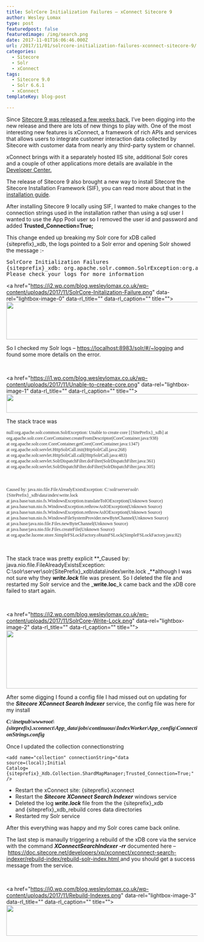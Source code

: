 ```yaml
---
title: SolrCore Initialization Failures – xConnect Sitecore 9
author: Wesley Lomax
type: post
featuredpost: false
featuredimage: /img/search.png
date: 2017-11-01T16:06:46.000Z
url: /2017/11/01/solrcore-initialization-failures-xconnect-sitecore-9/
categories:
  - Sitecore
  - Solr
  - xConnect
tags:
  - Sitecore 9.0
  - Solr 6.6.1
  - xConnect
templateKey: blog-post

---
```

Since <a href="https://www.sitecore.net/company/press-and-media/press-releases/2017/10/new-sitecore-experience-cloud-transforms-digital-experiences" target="_blank" rel="noopener">Sitecore 9 was released a few weeks back</a>, I&#8217;ve been digging into the new release and there are lots of new things to play with. One of the most interesting new features is xConnect, a framework of rich APIs and services that allows users to integrate customer interaction data collected by Sitecore with customer data from nearly any third-party system or channel.

xConnect brings with it a separately hosted IIS site, additional Solr cores and a couple of other applications more details are available in the <a href="https://doc.sitecore.net/developers/xp/index.htmlhttps://doc.sitecore.net/developers/xp/index.html" target="_blank" rel="noopener">Developer Center.</a>

The release of Sitecore 9 also brought a new way to install Sitecore the Sitecore Installation Framework (SIF), you can read more about that in the <a href="https://dev.sitecore.net/Downloads/Sitecore_Experience_Platform/90/Sitecore_Experience_Platform_90_Initial_Release.aspx" target="_blank" rel="noopener">installation guide</a>.

After installing Sitecore 9 locally using SIF, I wanted to make changes to the connection strings used in the installation rather than using a sql user I wanted to use the App Pool user so I removed the user id and password and added **Trusted_Connection=True;**

This change ended up breaking my Solr core for xDB called {siteprefix}_xdb, the logs pointed to a Solr error and opening Solr showed the message :-

<pre>SolrCore Initialization Failures 
{siteprefix}_xdb: org.apache.solr.common.SolrException:org.apache.solr.common.SolrException: Error opening new searcher 
Please check your logs for more information</pre>

<a href="https://i2.wp.com/blog.wesleylomax.co.uk/wp-content/uploads/2017/11/SolrCore-Initalization-Failure.png" data-rel="lightbox-image-0" data-rl\_title="" data-rl\_caption="" title=""><img class="alignnone wp-image-758 " src="https://i2.wp.com/blog.wesleylomax.co.uk/wp-content/uploads/2017/11/SolrCore-Initalization-Failure.png?resize=640%2C99" alt="" width="640" height="99" srcset="https://i2.wp.com/blog.wesleylomax.co.uk/wp-content/uploads/2017/11/SolrCore-Initalization-Failure.png?w=1710 1710w, https://i2.wp.com/blog.wesleylomax.co.uk/wp-content/uploads/2017/11/SolrCore-Initalization-Failure.png?resize=300%2C46 300w, https://i2.wp.com/blog.wesleylomax.co.uk/wp-content/uploads/2017/11/SolrCore-Initalization-Failure.png?resize=768%2C119 768w, https://i2.wp.com/blog.wesleylomax.co.uk/wp-content/uploads/2017/11/SolrCore-Initalization-Failure.png?resize=1024%2C158 1024w, https://i2.wp.com/blog.wesleylomax.co.uk/wp-content/uploads/2017/11/SolrCore-Initalization-Failure.png?w=1280 1280w" sizes="(max-width: 640px) 100vw, 640px" data-recalc-dims="1" /></a>

So I checked my Solr logs &#8211; <a href="https://localhost:8983/solr/#/~logging" target="_blank" rel="noopener">https://localhost:8983/solr/#/~logging</a> and found some more details on the error.

&nbsp;

<a href="https://i1.wp.com/blog.wesleylomax.co.uk/wp-content/uploads/2017/11/Unable-to-create-core.png" data-rel="lightbox-image-1" data-rl\_title="" data-rl\_caption="" title=""><img class="alignnone wp-image-760" src="https://i1.wp.com/blog.wesleylomax.co.uk/wp-content/uploads/2017/11/Unable-to-create-core.png?resize=640%2C49" alt="" width="640" height="49" srcset="https://i1.wp.com/blog.wesleylomax.co.uk/wp-content/uploads/2017/11/Unable-to-create-core.png?resize=1024%2C78 1024w, https://i1.wp.com/blog.wesleylomax.co.uk/wp-content/uploads/2017/11/Unable-to-create-core.png?resize=300%2C23 300w, https://i1.wp.com/blog.wesleylomax.co.uk/wp-content/uploads/2017/11/Unable-to-create-core.png?resize=768%2C58 768w, https://i1.wp.com/blog.wesleylomax.co.uk/wp-content/uploads/2017/11/Unable-to-create-core.png?w=1280 1280w" sizes="(max-width: 640px) 100vw, 640px" data-recalc-dims="1" /></a>

The stack trace was

<p style="margin: 0in; font-family: Calibri; font-size: 9.0pt; color: #333333;">
  null:org.apache.solr.common.SolrException: Unable to create core [{SitePrefix}_xdb] at org.apache.solr.core.CoreContainer.createFromDescriptor(CoreContainer.java:938)<br /> at org.apache.solr.core.CoreContainer.getCore(CoreContainer.java:1347)<br /> at org.apache.solr.servlet.HttpSolrCall.init(HttpSolrCall.java:268)<br /> at org.apache.solr.servlet.HttpSolrCall.call(HttpSolrCall.java:483)<br /> at org.apache.solr.servlet.SolrDispatchFilter.doFilter(SolrDispatchFilter.java:361)<br /> at org.apache.solr.servlet.SolrDispatchFilter.doFilter(SolrDispatchFilter.java:305)
</p>

&nbsp;

<p style="margin: 0in; font-family: Calibri; font-size: 9.0pt; color: #333333;">
  Caused by: java.nio.file.FileAlreadyExistsException: C:\solr\server\solr\{SitePrefix}_xdb\data\index\write.lock<br /> at java.base/sun.nio.fs.WindowsException.translateToIOException(Unknown Source)<br /> at java.base/sun.nio.fs.WindowsException.rethrowAsIOException(Unknown Source)<br /> at java.base/sun.nio.fs.WindowsException.rethrowAsIOException(Unknown Source)<br /> at java.base/sun.nio.fs.WindowsFileSystemProvider.newByteChannel(Unknown Source)<br /> at java.base/java.nio.file.Files.newByteChannel(Unknown Source)<br /> at java.base/java.nio.file.Files.createFile(Unknown Source)<br /> at org.apache.lucene.store.SimpleFSLockFactory.obtainFSLock(SimpleFSLockFactory.java:82)
</p>

&nbsp;

The stack trace was pretty explicit **_Caused by: java.nio.file.FileAlreadyExistsException: C:\solr\server\solr\{SitePrefix}_xdb\data\index\write.lock _**although I was not sure why they _**write.lock**_ file was present. So I deleted the file and restarted my Solr service and the _**write.loc**_k came back and the xDB core failed to start again.

&nbsp;

<a href="https://i2.wp.com/blog.wesleylomax.co.uk/wp-content/uploads/2017/11/SolrCore-Write-Lock.png" data-rel="lightbox-image-2" data-rl\_title="" data-rl\_caption="" title=""><img class="alignnone size-large wp-image-759" src="https://i2.wp.com/blog.wesleylomax.co.uk/wp-content/uploads/2017/11/SolrCore-Write-Lock.png?resize=640%2C153" alt="" width="640" height="153" srcset="https://i2.wp.com/blog.wesleylomax.co.uk/wp-content/uploads/2017/11/SolrCore-Write-Lock.png?w=944 944w, https://i2.wp.com/blog.wesleylomax.co.uk/wp-content/uploads/2017/11/SolrCore-Write-Lock.png?resize=300%2C72 300w, https://i2.wp.com/blog.wesleylomax.co.uk/wp-content/uploads/2017/11/SolrCore-Write-Lock.png?resize=768%2C183 768w" sizes="(max-width: 640px) 100vw, 640px" data-recalc-dims="1" /></a>

After some digging I found a config file I had missed out on updating for the _**Sitecore XConnect Search Indexer**_ service, the config file was here for my install

<p style="margin: 0in; font-family: Calibri; font-size: 11.0pt;">
  <strong><em>C:\inetpub\wwwroot\{siteprefix}.xconnect\App_data\jobs\continuous\IndexWorker\App_config\ConnectionStrings.config</em></strong>
</p>

Once I updated the collection connectionstring

 <code lang="xml">&lt;add name="collection" connectionString="data source=(local);Initial Catalog={siteprefix}_Xdb.Collection.ShardMapManager;Trusted_Connection=True;" /&gt;</code>

  * Restart the xConnect site: {siteprefix}.xconnect
  * Restart the _**Sitecore XConnect Search Indexer**_ windows service
  * Deleted the log **_write.lock_** file from the the {siteprefix}\_xdb and {siteprefix}\_xdb_rebuild cores data directories
  * Restarted my Solr service

After this everything was happy and my Solr cores came back online.

The last step is manaully triggering a rebuild of the xDB core via the service with the command _**<span class="pre">XConnectSearchIndexer</span> <span class="pre">-rr</span>**_ documented here &#8211; <a href="https://doc.sitecore.net/developers/xp/xconnect/xconnect-search-indexer/rebuild-index/rebuild-solr-index.html" target="_blank" rel="noopener">https://doc.sitecore.net/developers/xp/xconnect/xconnect-search-indexer/rebuild-index/rebuild-solr-index.html </a>and you should get a success message from the service.

&nbsp;

<a href="https://i0.wp.com/blog.wesleylomax.co.uk/wp-content/uploads/2017/11/Rebuild-Indexes.png" data-rel="lightbox-image-3" data-rl\_title="" data-rl\_caption="" title=""><img class="alignnone wp-image-757" src="https://i0.wp.com/blog.wesleylomax.co.uk/wp-content/uploads/2017/11/Rebuild-Indexes.png?resize=640%2C81" alt="" width="640" height="81" srcset="https://i0.wp.com/blog.wesleylomax.co.uk/wp-content/uploads/2017/11/Rebuild-Indexes.png?resize=1024%2C129 1024w, https://i0.wp.com/blog.wesleylomax.co.uk/wp-content/uploads/2017/11/Rebuild-Indexes.png?resize=300%2C38 300w, https://i0.wp.com/blog.wesleylomax.co.uk/wp-content/uploads/2017/11/Rebuild-Indexes.png?resize=768%2C97 768w, https://i0.wp.com/blog.wesleylomax.co.uk/wp-content/uploads/2017/11/Rebuild-Indexes.png?w=1280 1280w" sizes="(max-width: 640px) 100vw, 640px" data-recalc-dims="1" /></a>

&nbsp;

&nbsp;

&nbsp;

&nbsp;

&nbsp;